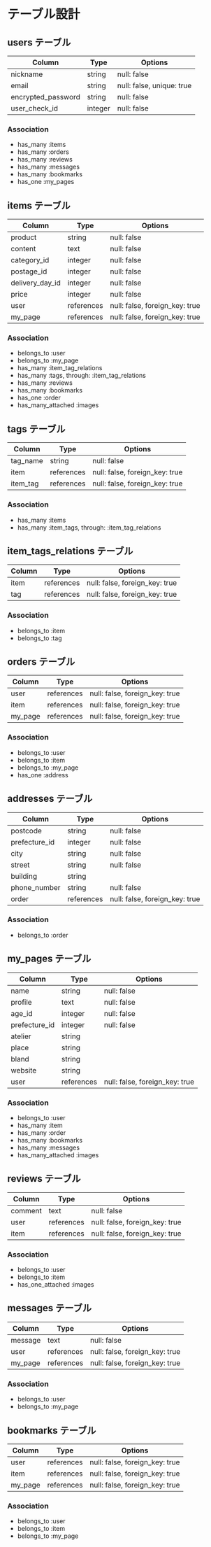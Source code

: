 # テーブル設計

## users テーブル

| Column                | Type    | Options                   |
| --------------------- | ------- | ------------------------- |
| nickname              | string  | null: false               |
| email                 | string  | null: false, unique: true |
| encrypted_password    | string  | null: false               |
| user_check_id         | integer | null: false               |

### Association

- has_many :items
- has_many :orders
- has_many :reviews
- has_many :messages
- has_many :bookmarks
- has_one  :my_pages



## items テーブル

| Column           | Type       | Options                        |
| ---------------- | ---------- | ------------------------------ |
| product          | string     | null: false                    |
| content          | text       | null: false                    |
| category_id      | integer    | null: false                    |
| postage_id       | integer    | null: false                    |
| delivery_day_id  | integer    | null: false                    |
| price            | integer    | null: false                    |
| user             | references | null: false, foreign_key: true |
| my_page          | references | null: false, foreign_key: true |

### Association

- belongs_to        :user
- belongs_to        :my_page
- has_many          :item_tag_relations
- has_many          :tags, through: :item_tag_relations
- has_many          :reviews
- has_many          :bookmarks
- has_one           :order
- has_many_attached :images



##  tags テーブル

| Column       | Type       | Options                        |
| ------------ | ---------- | ------------------------------ |
| tag_name     | string     | null: false                    |
| item         | references | null: false, foreign_key: true |
| item_tag     | references | null: false, foreign_key: true |

### Association

- has_many :items
- has_many :item_tags, through: :item_tag_relations


##  item_tags_relations テーブル

| Column       | Type       | Options                        |
| ------------ | ---------- | ------------------------------ |
| item         | references | null: false, foreign_key: true |
| tag          | references | null: false, foreign_key: true |

### Association

- belongs_to :item
- belongs_to :tag



## orders テーブル

| Column    | Type       | Options                        |
| --------- | ---------- | ------------------------------ |
| user      | references | null: false, foreign_key: true |
| item      | references | null: false, foreign_key: true |
| my_page   | references | null: false, foreign_key: true |

### Association

- belongs_to :user
- belongs_to :item
- belongs_to :my_page
- has_one    :address



## addresses テーブル

| Column       | Type       | Options                        |
| ------------ | ---------- | ------------------------------ |
| postcode     | string     | null: false                    |
| prefecture_id| integer    | null: false                    |
| city         | string     | null: false                    |
| street       | string     | null: false                    |
| building     | string     |                                |
| phone_number | string     | null: false                    |
| order        | references | null: false, foreign_key: true |

### Association

- belongs_to :order



## my_pages テーブル

| Column           | Type       | Options                        |
| ---------------- | ---------- | ------------------------------ |
| name             | string     | null: false                    |
| profile          | text       | null: false                    |
| age_id           | integer    | null: false                    |
| prefecture_id    | integer    | null: false                    |
| atelier          | string     |                                |
| place            | string     |                                |
| bland            | string     |                                |
| website          | string     |                                |
| user             | references | null: false, foreign_key: true |

### Association

- belongs_to        :user
- has_many          :item
- has_many          :order
- has_many          :bookmarks
- has_many          :messages
- has_many_attached :images


## reviews テーブル

| Column    | Type       | Options                        |
| --------- | ---------- | ------------------------------ |
| comment   | text       | null: false                    |
| user      | references | null: false, foreign_key: true |
| item      | references | null: false, foreign_key: true |

### Association

- belongs_to       :user
- belongs_to       :item
- has_one_attached :images



## messages テーブル

| Column    | Type       | Options                        |
| --------- | ---------- | ------------------------------ |
| message   | text       | null: false                    |
| user      | references | null: false, foreign_key: true |
| my_page   | references | null: false, foreign_key: true |

### Association

- belongs_to       :user
- belongs_to       :my_page



## bookmarks テーブル

| Column    | Type       | Options                        |
| --------- | ---------- | ------------------------------ |
| user      | references | null: false, foreign_key: true |
| item      | references | null: false, foreign_key: true |
| my_page   | references | null: false, foreign_key: true |

### Association

- belongs_to       :user
- belongs_to       :item
- belongs_to       :my_page